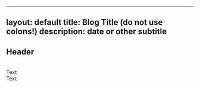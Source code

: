 <!--
This is the blog template. Please make a copy of it with the appropriate name following the established syntax and edit that.
When you're done, add the link to your blog's .html file in _data/blog.yml.
-->
---
layout: default
title: Blog Title (do not use colons!)
description: date or other subtitle
---

<h2>Header</h2> 
<br>
Text
<br>
Text
<br>